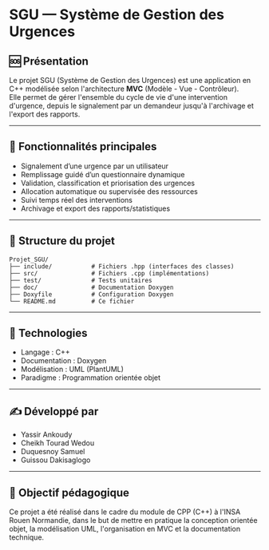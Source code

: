 # SGU — Système de Gestion des Urgences

## 🆘 Présentation

Le projet SGU (Système de Gestion des Urgences) est une application en C++ modélisée selon l'architecture **MVC** (Modèle - Vue - Contrôleur).  
Elle permet de gérer l'ensemble du cycle de vie d'une intervention d'urgence, depuis le signalement par un demandeur jusqu'à l'archivage et l'export des rapports.

---

## 🔧 Fonctionnalités principales

- Signalement d’une urgence par un utilisateur
- Remplissage guidé d’un questionnaire dynamique
- Validation, classification et priorisation des urgences
- Allocation automatique ou supervisée des ressources
- Suivi temps réel des interventions
- Archivage et export des rapports/statistiques

---

## 📁 Structure du projet

```
Projet_SGU/
├── include/           # Fichiers .hpp (interfaces des classes)
├── src/               # Fichiers .cpp (implémentations)
├── test/              # Tests unitaires
├── doc/               # Documentation Doxygen
├── Doxyfile           # Configuration Doxygen
└── README.md          # Ce fichier
```

---

## 📌 Technologies

- Langage : C++
- Documentation : Doxygen
- Modélisation : UML (PlantUML)
- Paradigme : Programmation orientée objet

---

## ✍️ Développé par

- Yassir Ankoudy  
- Cheikh Tourad Wedou  
- Duquesnoy Samuel  
- Guissou Dakisaglogo

---

## 🚀 Objectif pédagogique

Ce projet a été réalisé dans le cadre du module de CPP (C++) à l'INSA Rouen Normandie, dans le but de mettre en pratique la conception orientée objet, la modélisation UML, l'organisation en MVC et la documentation technique.
